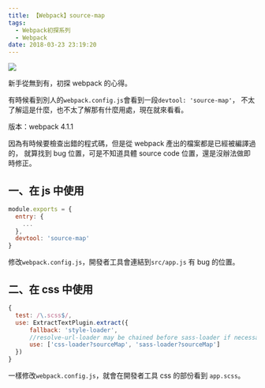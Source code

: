 ```yaml
---
title: 【Webpack】source-map
tags:
  - Webpack初探系列
  - Webpack
date: 2018-03-23 23:19:20
---
```

![](/img/webpack/webpack.png)

新手從無到有，初探 webpack 的心得。

有時候看到別人的`webpack.config.js`會看到一段`devtool: 'source-map'`，
不太了解這是什麼，也不太了解那有什麼用處，現在就來看看。

版本：webpack 4.1.1

<!-- more -->

因為有時候要檢查出錯的程式碼，但是從 webpack 產出的檔案都是已經被編譯過的，
就算找到 bug 位置，可是不知道具體 source code 位置，還是沒辦法做即時修正。

## 一、在 js 中使用

```js
module.exports = {
  entry: {
    ...
  },
  devtool: 'source-map'
}
```

修改`webpack.config.js`，開發者工具會連結到`src/app.js` 有 bug 的位置。

## 二、在 css 中使用

```js
{
  test: /\.scss$/,
  use: ExtractTextPlugin.extract({
      fallback: 'style-loader',
      //resolve-url-loader may be chained before sass-loader if necessary
      use: ['css-loader?sourceMap', 'sass-loader?sourceMap']
  })
}
```
一樣修改`webpack.config.js`，就會在開發者工具 css 的部份看到 `app.scss`。


